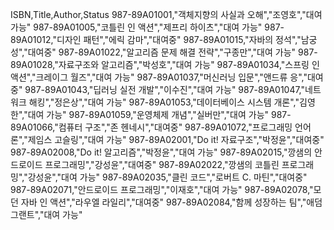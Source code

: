 ISBN,Title,Author,Status
987-89A01001,"객체지향의 사실과 오해","조영호","대여 가능"
987-89A01005,"코틀린 인 액션","제프리 하이츠","대여 가능"
987-89A01012,"디자인 패턴","에릭 감마","대여중"
987-89A01015,"자바의 정석","남궁성","대여중"
987-89A01022,"알고리즘 문제 해결 전략","구종만","대여 가능"
987-89A01028,"자료구조와 알고리즘","박성호","대여 가능"
987-89A01034,"스프링 인 액션","크레이그 월즈","대여 가능"
987-89A01037,"머신러닝 입문","앤드류 응","대여중"
987-89A01043,"딥러닝 실전 개발","이수진","대여 가능"
987-89A01047,"네트워크 해킹","정은상","대여 가능"
987-89A01053,"데이터베이스 시스템 개론","김영한","대여 가능"
987-89A01059,"운영체제 개념","실버만","대여 가능"
987-89A01066,"컴퓨터 구조","존 헨네시","대여중"
987-89A01072,"프로그래밍 언어론","제임스 고슬링","대여 가능"
987-89A02001,"Do it! 자료구조","박정윤","대여중"
987-89A02008,"Do it! 알고리즘","박정윤","대여 가능"
987-89A02015,"깡샘의 안드로이드 프로그래밍","강성윤","대여중"
987-89A02022,"깡샘의 코틀린 프로그래밍","강성윤","대여 가능"
987-89A02035,"클린 코드","로버트 C. 마틴","대여중"
987-89A02071,"안드로이드 프로그래밍","이재호","대여 가능"
987-89A02078,"모던 자바 인 액션","라우엘 라일리","대여중"
987-89A02084,"함께 성장하는 팀","애덤 그랜트","대여 가능"